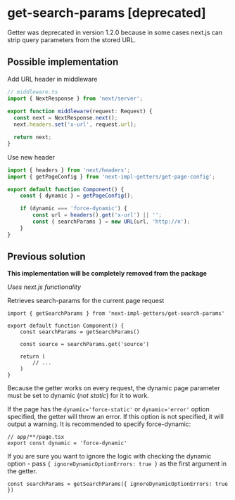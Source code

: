 # get-search-params [deprecated]

Getter was deprecated in version 1.2.0 because in some cases next.js can strip query parameters from the stored URL.

## Possible implementation

Add URL header in middleware

```ts
// middleware.ts
import { NextResponse } from 'next/server';
 
export function middleware(request: Request) {
  const next = NextResponse.next();
  next.headers.set('x-url', request.url);

  return next;
}
```

Use new header

```ts
import { headers } from 'next/headers';
import { getPageConfig } from 'next-impl-getters/get-page-config';

export default function Component() {
    const { dynamic } = getPageConfig();

    if (dynamic === 'force-dynamic') {
        const url = headers().get('x-url') || '';
        const { searchParams } = new URL(url, 'http://n');
    }
}
```

## Previous solution

**This implementation will be completely removed from the package**


*Uses next.js functionality*

Retrieves search-params for the current page request

```tsx
import { getSearchParams } from 'next-impl-getters/get-search-params'

export default function Component() {
    const searchParams = getSearchParams()

    const source = searchParams.get('source')

    return (
        // ...
    )
}
```

Because the getter works on every request, the dynamic page parameter must be set to dynamic (*not static*) for it to work.

If the page has the `dynamic='force-static'` or `dynamic='error'` option specified, the getter will throw an error. If this option is not specified, it will output a warning. It is recommended to specify force-dynamic:

```tsx
// app/**/page.tsx
export const dynamic = 'force-dynamic'
```

If you are sure you want to ignore the logic with checking the dynamic option - pass `{ ignoreDynamicOptionErrors: true }` as the first argument in the getter.

```tsx
const searchParams = getSearchParams({ ignoreDynamicOptionErrors: true })
```